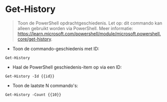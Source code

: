 # Get-History

> Toon de PowerShell opdrachtgeschiedenis.
> Let op: dit commando kan alleen gebruikt worden via PowerShell.
> Meer informatie: <https://learn.microsoft.com/powershell/module/microsoft.powershell.core/get-history>.

- Toon de commando-geschiedenis met ID:

`Get-History`

- Haal de PowerShell geschiedenis-item op via een ID:

`Get-History -Id {{id}}`

- Toon de laatste N commando's:

`Get-History -Count {{10}}`
